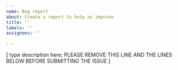 ```yaml
---
name: Bug report
about: Create a report to help us improve
title: ''
labels: ''
assignees: ''

---
```

[ type description here; PLEASE REMOVE THIS LINE AND THE LINES BELOW BEFORE SUBMITTING THE ISSUE ]
<!--
NOTE: Potential security issue / exploitable vulnerability please report privately via
https://github.com/iputils/iputils/security/advisories
See https://github.com/iputils/iputils/blob/master/SECURITY.md

* Please document how to reproduce the bug.
* If posting ping output, run it with -v to include more debug information.
* Report the tool version (use -V). Sometimes the issue might be related to the Linux distribution (e.g., cat /etc/os-release).
* Always test against the latest master branch.
* Identifying the commit that introduced the problem is helpful (e.g., via bisecting).
* Document the kernel and the distribution that were used.
* Tests should ideally use network namespaces to avoid interfering with the rest of the system.
-->
